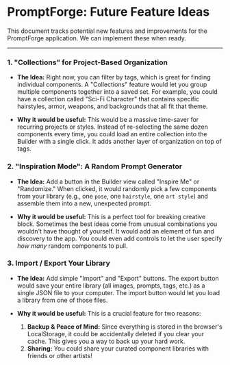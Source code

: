# PromptForge: Future Feature Ideas

This document tracks potential new features and improvements for the PromptForge application. We can implement these when ready.

---

### 1. "Collections" for Project-Based Organization

*   **The Idea:** Right now, you can filter by tags, which is great for finding individual components. A "Collections" feature would let you group multiple components together into a saved set. For example, you could have a collection called "Sci-Fi Character" that contains specific hairstyles, armor, weapons, and backgrounds that all fit that theme.

*   **Why it would be useful:** This would be a massive time-saver for recurring projects or styles. Instead of re-selecting the same dozen components every time, you could load an entire collection into the Builder with a single click. It adds another layer of organization on top of tags.

### 2. "Inspiration Mode": A Random Prompt Generator

*   **The Idea:** Add a button in the Builder view called "Inspire Me" or "Randomize." When clicked, it would randomly pick a few components from your library (e.g., one `pose`, one `hairstyle`, one `art style`) and assemble them into a new, unexpected prompt.

*   **Why it would be useful:** This is a perfect tool for breaking creative block. Sometimes the best ideas come from unusual combinations you wouldn't have thought of yourself. It would add an element of fun and discovery to the app. You could even add controls to let the user specify *how many* random components to pull.

### 3. Import / Export Your Library

*   **The Idea:** Add simple "Import" and "Export" buttons. The export button would save your entire library (all images, prompts, tags, etc.) as a single JSON file to your computer. The import button would let you load a library from one of those files.

*   **Why it would be useful:** This is a crucial feature for two reasons:
    1.  **Backup & Peace of Mind:** Since everything is stored in the browser's LocalStorage, it could be accidentally deleted if you clear your cache. This gives you a way to back up your hard work.
    2.  **Sharing:** You could share your curated component libraries with friends or other artists!
